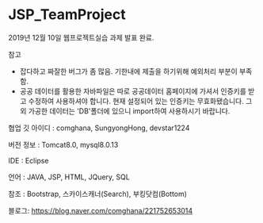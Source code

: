# JSP_TeamProject

2019년 12월 10일 
웹프로젝트실습 과제 발표 완료.

참고
- 잡다하고 짜잘한 버그가 좀 많음. 기한내에 제출을 하기위해 예외처리 부분이 부족함.
- 공공 데이터를 활용한 자바파일은 따로 공공데이터 홈페이지에 가셔서 인증키를 받고 수정하여 사용하셔야 합니다.
  현재 설정되어 있는 인증키는 무효화됐습니다.
  그 외 가공한 데이터는 'DB'폴더에 있으니 import하여 사용하시기 바랍니다.

협업 깃 아이디 : comghana, SungyongHong, devstar1224

버전 정보 : Tomcat8.0, mysql8.0.13

IDE : Eclipse

언어 : JAVA, JSP, HTML, JQuery, SQL

참조 : Bootstrap, 스카이스캐너(Search), 부킹닷컴(Bottom)

블로그: https://blog.naver.com/comghana/221752653014
